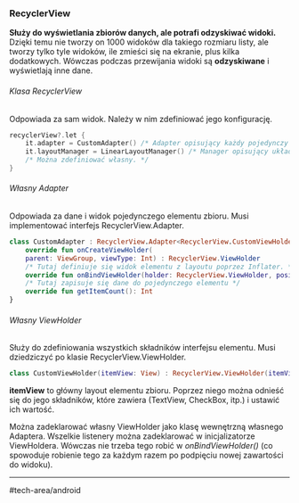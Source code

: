 ### RecyclerView
**Służy do wyświetlania zbiorów danych, ale potrafi odzyskiwać widoki.**
Dzięki temu nie tworzy on 1000 widoków dla takiego rozmiaru listy, ale tworzy tylko tyle widoków, ile zmieści się na ekranie, plus kilka dodatkowych. Wówczas podczas przewijania widoki są **odzyskiwane** i wyświetlają inne dane.

###### Klasa RecyclerView
Odpowiada za sam widok. Należy w nim zdefiniować jego konfigurację. 
```kotlin
recyclerView?.let {
	it.adapter = CustomAdapter() /* Adapter opisujący każdy pojedynczy widok. */
	it.layoutManager = LinearLayoutManager() /* Manager opisujący układ widoków. */
	/* Można zdefiniować własny. */
}
```

###### Własny Adapter
Odpowiada za dane i widok pojedynczego elementu zbioru. Musi implementować interfejs RecyclerView.Adapter.
```kotlin
class CustomAdapter : RecyclerView.Adapter<RecyclerView.CustomViewHolder>() {  
    override fun onCreateViewHolder(
	parent: ViewGroup, viewType: Int) : RecyclerView.ViewHolder 
	/* Tutaj definiuje się widok elementu z layoutu poprzez Inflater. */   
    override fun onBindViewHolder(holder: RecyclerView.ViewHolder, position: Int)  
	/* Tutaj zapisuje się dane do pojedynczego elementu */
    override fun getItemCount(): Int 
}
```

###### Własny ViewHolder
Służy do zdefiniowania wszystkich składników interfejsu elementu. Musi dziedziczyć po klasie RecyclerView.ViewHolder.
```kotlin
class CustomViewHolder(itemView: View) : RecyclerView.ViewHolder(itemView) { }
```
__itemView__ to główny layout elementu zbioru. Poprzez niego można odnieść się do jego składników, które zawiera (TextView, CheckBox, itp.) i ustawić ich wartość.

Można zadeklarować własny ViewHolder jako klasę wewnętrzną własnego Adaptera.
Wszelkie listenery można zadeklarować w inicjalizatorze ViewHoldera. Wówczas nie trzeba tego robić w _onBindViewHolder()_ (co spowoduje robienie tego za każdym razem po podpięciu nowej zawartości do widoku).

---
#tech-area/android 